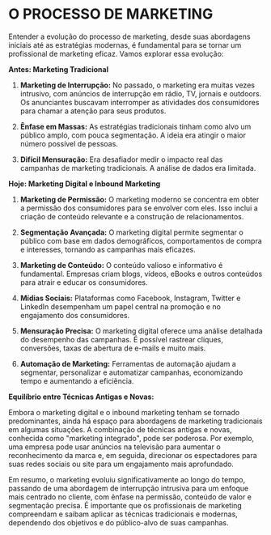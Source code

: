 # O PROCESSO DE MARKETING
Entender a evolução do processo de marketing, desde suas abordagens iniciais até as estratégias modernas, é fundamental para se tornar um profissional de marketing eficaz. Vamos explorar essa evolução:

**Antes: Marketing Tradicional**

1. **Marketing de Interrupção:** No passado, o marketing era muitas vezes intrusivo, com anúncios de interrupção em rádio, TV, jornais e outdoors. Os anunciantes buscavam interromper as atividades dos consumidores para chamar a atenção para seus produtos.

2. **Ênfase em Massas:** As estratégias tradicionais tinham como alvo um público amplo, com pouca segmentação. A ideia era atingir o maior número possível de pessoas.

3. **Difícil Mensuração:** Era desafiador medir o impacto real das campanhas de marketing tradicionais. A análise de dados era limitada.

**Hoje: Marketing Digital e Inbound Marketing**

1. **Marketing de Permissão:** O marketing moderno se concentra em obter a permissão dos consumidores para se envolver com eles. Isso inclui a criação de conteúdo relevante e a construção de relacionamentos.

2. **Segmentação Avançada:** O marketing digital permite segmentar o público com base em dados demográficos, comportamentos de compra e interesses, tornando as campanhas mais eficazes.

3. **Marketing de Conteúdo:** O conteúdo valioso e informativo é fundamental. Empresas criam blogs, vídeos, eBooks e outros conteúdos para atrair e educar os consumidores.

4. **Mídias Sociais:** Plataformas como Facebook, Instagram, Twitter e LinkedIn desempenham um papel central na promoção e no engajamento dos consumidores.

5. **Mensuração Precisa:** O marketing digital oferece uma análise detalhada do desempenho das campanhas. É possível rastrear cliques, conversões, taxas de abertura de e-mails e muito mais.

6. **Automação de Marketing:** Ferramentas de automação ajudam a segmentar, personalizar e automatizar campanhas, economizando tempo e aumentando a eficiência.

**Equilíbrio entre Técnicas Antigas e Novas:**

Embora o marketing digital e o inbound marketing tenham se tornado predominantes, ainda há espaço para abordagens de marketing tradicionais em algumas situações. A combinação de técnicas antigas e novas, conhecida como "marketing integrado", pode ser poderosa. Por exemplo, uma empresa pode usar anúncios na televisão para aumentar o reconhecimento da marca e, em seguida, direcionar os espectadores para suas redes sociais ou site para um engajamento mais aprofundado.

Em resumo, o marketing evoluiu significativamente ao longo do tempo, passando de uma abordagem de interrupção intrusiva para um enfoque mais centrado no cliente, com ênfase na permissão, conteúdo de valor e segmentação precisa. É importante que os profissionais de marketing compreendam e saibam aplicar as técnicas tradicionais e modernas, dependendo dos objetivos e do público-alvo de suas campanhas.